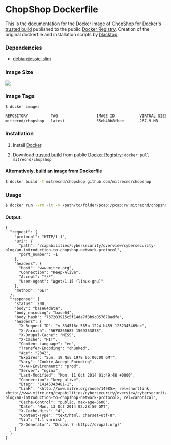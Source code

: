 ChopShop Dockerfile
==================

This is the documentation for the Docker image of [ChopShop](https://github.com/MITRECND/chopshop) for [Docker](https://www.docker.io/)'s [trusted build](https://index.docker.io/u/mitrecnd/chopshop/) published to the public [Docker Registry](https://index.docker.io/). Creation of the original dockerfile and installation scripts by [blacktop](https://github.com/blacktop)

### Dependencies
* [debian:jessie-slim](https://index.docker.io/_/debian/)

### Image Size
[![](https://images.microbadger.com/badges/image/mitrecnd/chopshop.svg)](https://microbadger.com/images/mitrecnd/chopshop "Get your own image badge on microbadger.com")

### Image Tags
```bash
$ docker images

REPOSITORY          TAG                 IMAGE ID           VIRTUAL SIZE
mitrecnd/chopshop   latest              55eb40b8fbee       267.9 MB
```

### Installation

1. Install [Docker](https://www.docker.io/).

2. Download [trusted build](https://index.docker.io/u/mitrecnd/chopshop/) from public [Docker Registry](https://index.docker.io/): `docker pull mitrecnd/chopshop`

#### Alternatively, build an image from Dockerfile
```bash
$ docker build -t mitrecnd/chopshop github.com/mitrecnd/chopshop
```
### Usage
```bash
$ docker run --rm -it -v /path/to/folder/pcap:/pcap:rw mitrecnd/chopshop -f my.pcap "http | http_extractor"
```
#### Output:
```
{
  "request": {
    "protocol": "HTTP/1.1",
    "uri": {
      "path": "/capabilities/cybersecurity/overview/cybersecurity-blog/an-introduction-to-chopshop-network-protocol",
      "port_number": -1
    },
    "headers": {
      "Host": "www.mitre.org",
      "Connection": "Keep-Alive",
      "Accept": "*/*",
      "User-Agent": "Wget/1.15 (linux-gnu)"
    },
    "method": "GET"
  },
  "response": {
    "status": 200,
    "body": "base64data",
    "body_encoding": "base64",
    "body_hash": "737203915c5f14da7f8b9c057678adfe",
    "headers": {
      "X-Request-ID": "v-334516c-565b-1224-b459-1232345469ec",
      "X-Varnish": "5670865685 1569753878",
      "X-Drupal-Cache": "MISS",
      "X-Cache": "HIT",
      "Content-Language": "en",
      "Transfer-Encoding": "chunked",
      "Age": "2342",
      "Expires": "Sun, 19 Nov 1978 05:00:00 GMT",
      "Vary": "Cookie,Accept-Encoding",
      "X-AH-Environment": "prod",
      "Server": "nginx",
      "Last-Modified": "Mon, 11 Oct 2014 01:49:48 +0000",
      "Connection": "keep-alive",
      "Etag": "14145343481-1",
      "Link": "<http://www.mitre.org/node/14985>; rel=shortlink,<http://www.mitre.org/capabilities/cybersecurity/overview/cybersecurity-blog/an-introduction-to-chopshop-network-protocol>; rel=canonical",
      "Cache-Control": "public, max-age=3600",
      "Date": "Mon, 13 Oct 2014 02:28:50 GMT",
      "X-Cache-Hits": "4",
      "Content-Type": "text/html; charset=utf-8",
      "Via": "1.1 varnish",
      "X-Generator": "Drupal 7 (http://drupal.org)"
    }
  }
}
```
